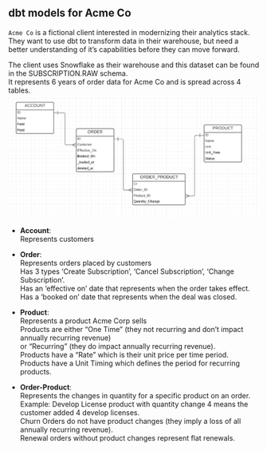 ## dbt models for Acme Co

`Acme Co` is a fictional client interested in modernizing their analytics stack. They want to use dbt
to transform data in their warehouse, but need a better understanding of it’s capabilities before they
can move forward.  

The client uses Snowflake as their warehouse and this dataset can be found in the SUBSCRIPTION.RAW schema.<br>
It represents 6 years of order data for Acme Co and is spread across 4 tables.<br> 
![Acme Co ERD](/docs/assets/acme_erd.png)

* **Account**:<br> 
Represents customers

* **Order**:<br> 
Represents orders placed by customers<br>
Has 3 types ‘Create Subscription’, ‘Cancel Subscription’, ‘Change Subscription’.<br>
Has an ‘effective on’ date that represents when the order takes effect.<br>
Has a ‘booked on’ date that represents when the deal was closed.<br>

* **Product**:<br> 
Represents a product Acme Corp sells<br>
Products are either “One Time” (they not recurring and don’t impact annually recurring revenue)<br>
or “Recurring” (they do impact annually recurring revenue).<br>
Products have a “Rate” which is their unit price per time period.<br>
Products have a Unit Timing which defines the period for recurring products.<br>

* **Order-Product**:<br> 
Represents the changes in quantity for a specific product on an order.<br>
Example: Develop License product with quantity change 4 means the customer added 4 develop licenses.<br>
Churn Orders do not have product changes (they imply a loss of all annually recurring revenue).<br>
Renewal orders without product changes represent flat renewals.<br>

